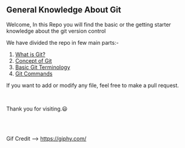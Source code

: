 <h2>General Knowledge About Git</h2>

Welcome, In this Repo you will find the basic or the getting starter knowledge about the git version control

We have divided the repo in few main parts:-
1. [What is Git?](https://github.com/JoykishanSharma/General-Knowledge-about-Git/blob/master/what_is_git.md)
2. [Concept of Git](https://github.com/JoykishanSharma/General-Knowledge-about-Git/blob/master/concepts_of_git.md)
3. [Basic Git Terminology](https://github.com/JoykishanSharma/General-Knowledge-about-Git/blob/master/git_basic_terminology.md)
4. [Git Commands](https://github.com/JoykishanSharma/General-Knowledge-about-Git/blob/master/basic_commands.md)

If you want to add or modify any file, feel free to make a pull request.

<br>

Thank you for visiting.:smiley: 

<br><br>

Gif Credit --> https://giphy.com/
